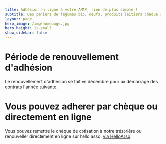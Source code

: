 ```yaml
---
title: Adhésion en ligne à votre AMAP, rien de plus simple !
subtitle: Des paniers de légumes bio, oeufs, produits laitiers chaque semaine...
layout: page
hero_image: /img/homepage.jpg
hero_height: is-small
show_sidebar: false
---
```


# Période de renouvellement d'adhésion

Le renouvellement d'adhésion se fait en décembre pour un démarrage des contrats l'année suivante.

# Vous pouvez adherer par chèque ou directement en ligne

Vous pouvez remettre le chèque de cotisation à notre trésorière ou renouveller directement en ligne sur hello asso: 
[via HelloAsso](https://www.helloasso.com/associations/cote-paniers-amap-charenton/adhesions/adhesion-cote-paniers-2024)


